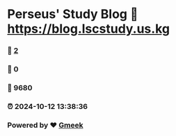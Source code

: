 # Perseus' Study Blog :link: https://blog.lscstudy.us.kg 
### :page_facing_up: [2](https://blog.lscstudy.us.kg/tag.html) 
### :speech_balloon: 0 
### :hibiscus: 9680 
### :alarm_clock: 2024-10-12 13:38:36 
### Powered by :heart: [Gmeek](https://github.com/Meekdai/Gmeek)
